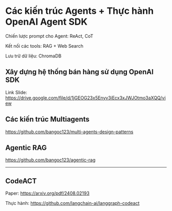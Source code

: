 # Các kiến trúc Agents + Thực hành OpenAI Agent SDK

Chiến lược prompt cho Agent: ReAct, CoT

Kết nối các tools: RAG + Web Search

Lưu trữ dữ liệu: ChromaDB

## Xây dựng hệ thống bán hàng sử dụng OpenAI SDK

Link Slide: https://drive.google.com/file/d/1jGEOG23x5Enyv3iEcx3xJWJOtmo3aXQQ/view

## Các kiến trúc Multiagents

https://github.com/bangoc123/multi-agents-design-patterns

## Agentic RAG

https://github.com/bangoc123/agentic-rag

---
## CodeACT
Paper: https://arxiv.org/pdf/2408.02193

Thực hành: https://github.com/langchain-ai/langgraph-codeact

